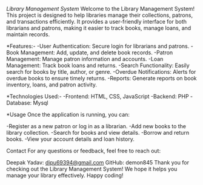 *Library Management System*
Welcome to the Library Management System! This project is designed to help libraries manage their collections, 
patrons, and transactions efficiently. It provides a user-friendly interface for both librarians and patrons, 
making it easier to track books, manage loans, and maintain records.

  *Features:-
-User Authentication: Secure login for librarians and patrons.
-Book Management: Add, update, and delete book records.
-Patron Management: Manage patron information and accounts.
-Loan Management: Track book loans and returns.
-Search Functionality: Easily search for books by title, author, or genre.
-Overdue Notifications: Alerts for overdue books to ensure timely returns.
-Reports: Generate reports on book inventory, loans, and patron activity.

  *Technologies Used:-
-Frontend: HTML, CSS, JavaScript 
-Backend: PHP
-Database: Mysql

  *Usage
Once the application is running, you can:

-Register as a new patron or log in as a librarian.
-Add new books to the library collection.
-Search for books and view details.
-Borrow and return books.
-View your account details and loan history.

Contact
For any questions or feedback, feel free to reach out:

Deepak Yadav: dipu69394@gmail.com
GitHub: demon845
Thank you for checking out the Library Management System! We hope it helps you manage your library effectively. Happy coding!





